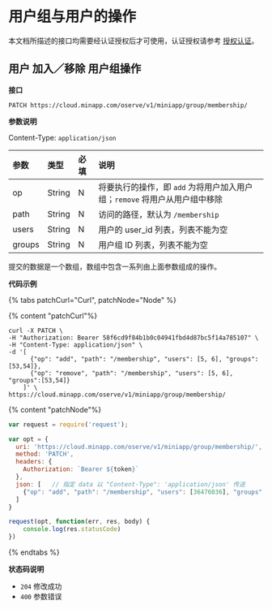 # 用户组与用户的操作

本文档所描述的接口均需要经认证授权后才可使用，认证授权请参考 [授权认证](../authentication.md)。

## 用户 加入／移除 用户组操作

**接口**

`PATCH https://cloud.minapp.com/oserve/v1/miniapp/group/membership/`

**参数说明**

Content-Type: `application/json`

| 参数          | 类型   | 必填 | 说明 |
| :------------| :----- | :-- | :-- |
| op       | String | N   | 将要执行的操作，即 `add` 为将用户加入用户组；`remove` 将用户从用户组中移除 |
| path     | String | N   | 访问的路径，默认为 `/membership` |
| users    | String | N   | 用户的 user_id 列表，列表不能为空 |
| groups   | String | N   | 用户组 ID 列表，列表不能为空 |

提交的数据是一个数组，数组中包含一系列由上面参数组成的操作。

**代码示例**

{% tabs patchCurl="Curl", patchNode="Node" %}

{% content "patchCurl"%}

```
curl -X PATCH \
-H "Authorization: Bearer 58f6cd9f84b1b0c04941fbd4d87bc5f14a785107" \
-H "Content-Type: application/json" \
-d '[
      {"op": "add", "path": "/membership", "users": [5, 6], "groups": [53,54]},
      {"op": "remove", "path": "/membership", "users": [5, 6], "groups":[53,54]}
    ]' \
https://cloud.minapp.com/oserve/v1/miniapp/group/membership/
```

{% content "patchNode"%}

```js
var request = require('request');

var opt = {
  uri: 'https://cloud.minapp.com/oserve/v1/miniapp/group/membership/',
  method: 'PATCH',
  headers: {
    Authorization: `Bearer ${token}`
  },
  json: [   // 指定 data 以 "Content-Type": 'application/json' 传送
    {"op": "add", "path": "/membership", "users": [36476036], "groups": [561]}
  ]
}

request(opt, function(err, res, body) {
    console.log(res.statusCode)
})
```  

{% endtabs %}

**状态码说明**

- `204` 修改成功
- `400` 参数错误